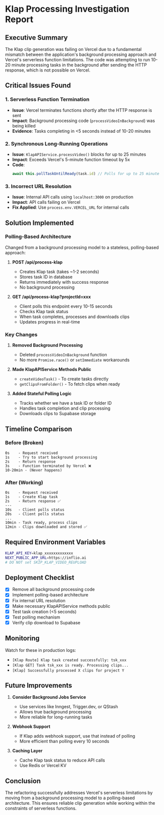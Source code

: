 # Klap Processing Investigation Report

## Executive Summary

The Klap clip generation was failing on Vercel due to a fundamental mismatch between the application's background processing approach and Vercel's serverless function limitations. The code was attempting to run 10-20 minute processing tasks in the background after sending the HTTP response, which is not possible on Vercel.

## Critical Issues Found

### 1. **Serverless Function Termination**
- **Issue**: Vercel terminates functions shortly after the HTTP response is sent
- **Impact**: Background processing code (`processVideoInBackground`) was being killed
- **Evidence**: Tasks completing in <5 seconds instead of 10-20 minutes

### 2. **Synchronous Long-Running Operations**
- **Issue**: `KlapAPIService.processVideo()` blocks for up to 25 minutes
- **Impact**: Exceeds Vercel's 5-minute function timeout by 5x
- **Code**: 
  ```typescript
  await this.pollTaskUntilReady(task.id) // Polls for up to 25 minutes!
  ```

### 3. **Incorrect URL Resolution**
- **Issue**: Internal API calls using `localhost:3000` on production
- **Impact**: API calls failing on Vercel
- **Fix Applied**: Use `process.env.VERCEL_URL` for internal calls

## Solution Implemented

### Polling-Based Architecture

Changed from a background processing model to a stateless, polling-based approach:

1. **POST /api/process-klap**
   - Creates Klap task (takes ~1-2 seconds)
   - Stores task ID in database
   - Returns immediately with success response
   - No background processing

2. **GET /api/process-klap?projectId=xxx**
   - Client polls this endpoint every 10-15 seconds
   - Checks Klap task status
   - When task completes, processes and downloads clips
   - Updates progress in real-time

### Key Changes

1. **Removed Background Processing**
   - Deleted `processVideoInBackground` function
   - No more `Promise.race()` or `setImmediate` workarounds

2. **Made KlapAPIService Methods Public**
   - `createVideoTask()` - To create tasks directly
   - `getClipsFromFolder()` - To fetch clips when ready

3. **Added Stateful Polling Logic**
   - Tracks whether we have a task ID or folder ID
   - Handles task completion and clip processing
   - Downloads clips to Supabase storage

## Timeline Comparison

### Before (Broken)
```
0s    - Request received
1s    - Try to start background processing
2s    - Return response
3s    - Function terminated by Vercel ❌
10-20min - (Never happens)
```

### After (Working)
```
0s    - Request received
1s    - Create Klap task
2s    - Return response ✅
---
10s   - Client polls status
20s   - Client polls status
...
10min - Task ready, process clips
12min - Clips downloaded and stored ✅
```

## Required Environment Variables

```bash
KLAP_API_KEY=klap_xxxxxxxxxxxxx
NEXT_PUBLIC_APP_URL=https://inflio.ai
# DO NOT set SKIP_KLAP_VIDEO_REUPLOAD
```

## Deployment Checklist

- [x] Remove all background processing code
- [x] Implement polling-based architecture
- [x] Fix internal URL resolution
- [x] Make necessary KlapAPIService methods public
- [x] Test task creation (<5 seconds)
- [x] Test polling mechanism
- [x] Verify clip download to Supabase

## Monitoring

Watch for these in production logs:
- `[Klap Route] Klap task created successfully: tsk_xxx`
- `[Klap GET] Task tsk_xxx is ready. Processing clips...`
- `[Klap] Successfully processed X clips for project Y`

## Future Improvements

1. **Consider Background Jobs Service**
   - Use services like Inngest, Trigger.dev, or QStash
   - Allows true background processing
   - More reliable for long-running tasks

2. **Webhook Support**
   - If Klap adds webhook support, use that instead of polling
   - More efficient than polling every 10 seconds

3. **Caching Layer**
   - Cache Klap task status to reduce API calls
   - Use Redis or Vercel KV

## Conclusion

The refactoring successfully addresses Vercel's serverless limitations by moving from a background processing model to a polling-based architecture. This ensures reliable clip generation while working within the constraints of serverless functions. 